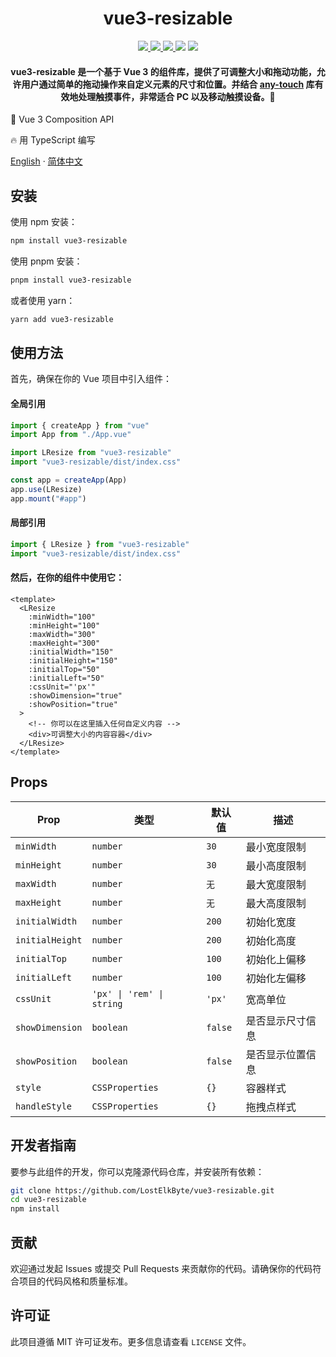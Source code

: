 <div align="center">
  <h1>vue3-resizable</h1>
</div>

<p align="center">
  <a href="https://www.npmjs.com/package/vue3-resizable">
    <img src="https://img.shields.io/npm/v/vue3-resizable?color=blue" />
  </a>
  <a href="https://github.com/LostElkByte/vue3-resizable/issues">
    <img src="https://img.shields.io/github/issues/LostElkByte/vue3-resizable" />
  </a>
  <a href="https://www.npmjs.com/package/vue3-resizable">
    <img src="https://img.shields.io/npm/dt/vue3-resizable" />
  </a>
  <img src="https://img.shields.io/bundlejs/size/vue3-resizable" />
  <a href="http://opensource.org/licenses/MIT">
    <img src="https://img.shields.io/npm/l/vue3-resizable" />
  </a>
</p>

<div align="center">
  <h4>
    vue3-resizable 是一个基于 Vue 3 的组件库，提供了可调整大小和拖动功能，允许用户通过简单的拖动操作来自定义元素的尺寸和位置。并结合 <a href="https://github.com/any86/any-touch">any-touch</a> 库有效地处理触摸事件，非常适合 PC 以及移动触摸设备。🚀
  </h4>
</div>

🐳 Vue 3 Composition API

🔥 用 TypeScript 编写

[English](README.md) · [简体中文](README.ZH.md)

## 安装

使用 npm 安装：

```bash
npm install vue3-resizable
```

使用 pnpm 安装：

```bash
pnpm install vue3-resizable
```

或者使用 yarn：

```bash
yarn add vue3-resizable
```

## 使用方法

首先，确保在你的 Vue 项目中引入组件：

#### 全局引用

```javascript
import { createApp } from "vue"
import App from "./App.vue"

import LResize from "vue3-resizable"
import "vue3-resizable/dist/index.css"

const app = createApp(App)
app.use(LResize)
app.mount("#app")
```

#### 局部引用

```javascript
import { LResize } from "vue3-resizable"
import "vue3-resizable/dist/index.css"
```

#### 然后，在你的组件中使用它：

```vue
<template>
  <LResize
    :minWidth="100"
    :minHeight="100"
    :maxWidth="300"
    :maxHeight="300"
    :initialWidth="150"
    :initialHeight="150"
    :initialTop="50"
    :initialLeft="50"
    :cssUnit="'px'"
    :showDimension="true"
    :showPosition="true"
  >
    <!-- 你可以在这里插入任何自定义内容 -->
    <div>可调整大小的内容容器</div>
  </LResize>
</template>
```

## Props

| Prop            | 类型                      | 默认值  | 描述             |
| --------------- | ------------------------- | ------- | ---------------- |
| `minWidth`      | `number`                  | `30`    | 最小宽度限制     |
| `minHeight`     | `number`                  | `30`    | 最小高度限制     |
| `maxWidth`      | `number`                  | `无`    | 最大宽度限制     |
| `maxHeight`     | `number`                  | `无`    | 最大高度限制     |
| `initialWidth`  | `number`                  | `200`   | 初始化宽度       |
| `initialHeight` | `number`                  | `200`   | 初始化高度       |
| `initialTop`    | `number`                  | `100`   | 初始化上偏移     |
| `initialLeft`   | `number`                  | `100`   | 初始化左偏移     |
| `cssUnit`       | `'px' \| 'rem' \| string` | `'px'`  | 宽高单位         |
| `showDimension` | `boolean`                 | `false` | 是否显示尺寸信息 |
| `showPosition`  | `boolean`                 | `false` | 是否显示位置信息 |
| `style`         | `CSSProperties`           | `{}`    | 容器样式         |
| `handleStyle`   | `CSSProperties`           | `{}`    | 拖拽点样式       |

## 开发者指南

要参与此组件的开发，你可以克隆源代码仓库，并安装所有依赖：

```bash
git clone https://github.com/LostElkByte/vue3-resizable.git
cd vue3-resizable
npm install
```

## 贡献

欢迎通过发起 Issues 或提交 Pull Requests 来贡献你的代码。请确保你的代码符合项目的代码风格和质量标准。

## 许可证

此项目遵循 MIT 许可证发布。更多信息请查看 `LICENSE` 文件。

